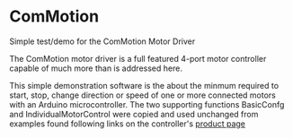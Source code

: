 # ComMotion
Simple test/demo for the ComMotion Motor Driver

The ComMotion motor driver is a full featured 4-port motor controller capable of much more than is addressed here. 

This simple demonstration software is the about the minmum required to start, stop, change direction or speed of one or more connected motors with an 
Arduino microcontroller. The two supporting functions BasicConfg and IndividualMotorControl were copied and used unchanged from examples found following links on the controller's <a href="http://letsmakerobots.com/commotion-shield-omni-and-mecanum-wheel-robots">product page</a>


